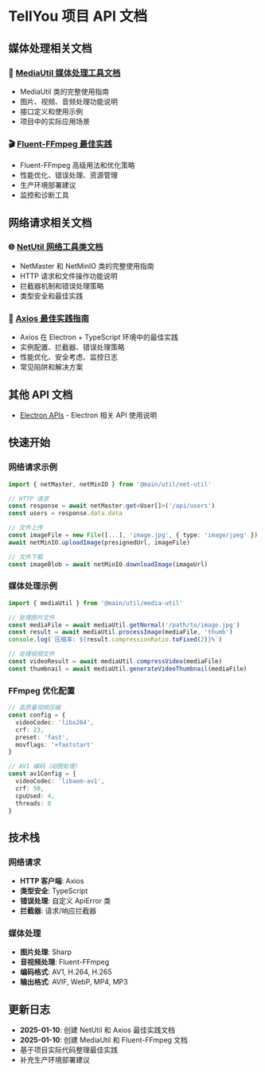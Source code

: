 # TellYou 项目 API 文档

## 媒体处理相关文档

### 📁 [MediaUtil 媒体处理工具文档](./media-util.md)
- MediaUtil 类的完整使用指南
- 图片、视频、音频处理功能说明
- 接口定义和使用示例
- 项目中的实际应用场景

### 🎬 [Fluent-FFmpeg 最佳实践](./fluent-ffmpeg-best-practices.md)
- Fluent-FFmpeg 高级用法和优化策略
- 性能优化、错误处理、资源管理
- 生产环境部署建议
- 监控和诊断工具

## 网络请求相关文档

### 🌐 [NetUtil 网络工具类文档](./net-util.md)
- NetMaster 和 NetMinIO 类的完整使用指南
- HTTP 请求和文件操作功能说明
- 拦截器机制和错误处理策略
- 类型安全和最佳实践

### 📡 [Axios 最佳实践指南](./axios-best-practices.md)
- Axios 在 Electron + TypeScript 环境中的最佳实践
- 实例配置、拦截器、错误处理策略
- 性能优化、安全考虑、监控日志
- 常见陷阱和解决方案

## 其他 API 文档

- [Electron APIs](./electron-apis.md) - Electron 相关 API 使用说明

## 快速开始

### 网络请求示例

```typescript
import { netMaster, netMinIO } from '@main/util/net-util'

// HTTP 请求
const response = await netMaster.get<User[]>('/api/users')
const users = response.data.data

// 文件上传
const imageFile = new File([...], 'image.jpg', { type: 'image/jpeg' })
await netMinIO.uploadImage(presignedUrl, imageFile)

// 文件下载
const imageBlob = await netMinIO.downloadImage(imageUrl)
```

### 媒体处理示例

```typescript
import { mediaUtil } from '@main/util/media-util'

// 处理图片文件
const mediaFile = await mediaUtil.getNormal('/path/to/image.jpg')
const result = await mediaUtil.processImage(mediaFile, 'thumb')
console.log(`压缩率: ${result.compressionRatio.toFixed(2)}%`)

// 处理视频文件
const videoResult = await mediaUtil.compressVideo(mediaFile)
const thumbnail = await mediaUtil.generateVideoThumbnail(mediaFile)
```

### FFmpeg 优化配置

```typescript
// 高质量视频压缩
const config = {
  videoCodec: 'libx264',
  crf: 23,
  preset: 'fast',
  movflags: '+faststart'
}

// AV1 编码（动图处理）
const av1Config = {
  videoCodec: 'libaom-av1',
  crf: 50,
  cpuUsed: 4,
  threads: 0
}
```

## 技术栈

### 网络请求
- **HTTP 客户端**: Axios
- **类型安全**: TypeScript
- **错误处理**: 自定义 ApiError 类
- **拦截器**: 请求/响应拦截器

### 媒体处理
- **图片处理**: Sharp
- **音视频处理**: Fluent-FFmpeg
- **编码格式**: AV1, H.264, H.265
- **输出格式**: AVIF, WebP, MP4, MP3

## 更新日志

- **2025-01-10**: 创建 NetUtil 和 Axios 最佳实践文档
- **2025-01-10**: 创建 MediaUtil 和 Fluent-FFmpeg 文档
- 基于项目实际代码整理最佳实践
- 补充生产环境部署建议
